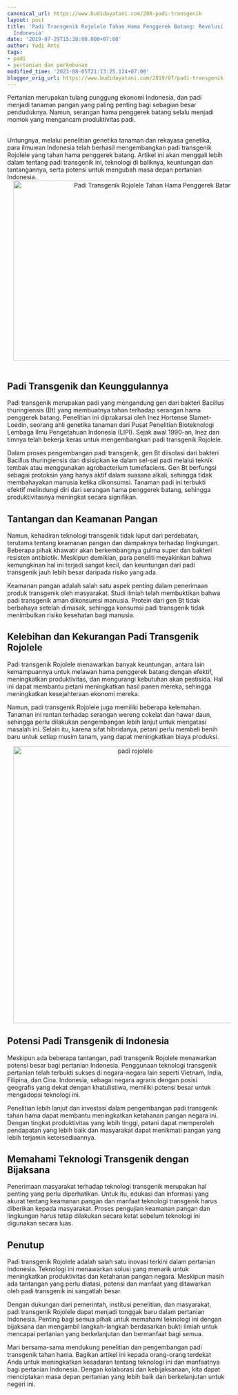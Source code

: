 ```yaml
---
canonical_url: https://www.budidayatani.com/208-padi-transgenik
layout: post
title: 'Padi Transgenik Rojolele Tahan Hama Penggerek Batang: Revolusi dalam Pertanian
  Indonesia'
date: '2019-07-29T15:38:00.000+07:00'
author: Yudi Anto
tags:
- padi
- pertanian dan perkebunan
modified_time: '2023-08-05T21:13:25.124+07:00'
blogger_orig_url: https://www.budidayatani.com/2019/07/padi-transgenik-rojolele-tahan-hama.html
---
```


Pertanian merupakan tulang punggung ekonomi Indonesia, dan padi menjadi tanaman pangan yang paling penting bagi sebagian besar penduduknya. Namun, serangan hama penggerek batang selalu menjadi momok yang mengancam produktivitas padi.&nbsp;<div><br /></div><div>Untungnya, melalui penelitian genetika tanaman dan rekayasa genetika, para ilmuwan Indonesia telah berhasil mengembangkan padi transgenik Rojolele yang tahan hama penggerek batang. Artikel ini akan menggali lebih dalam tentang padi transgenik ini, teknologi di baliknya, keuntungan dan tantangannya, serta potensi untuk mengubah masa depan pertanian Indonesia.<div class="separator" style="clear: both; text-align: center;"><a href="https://blogger.googleusercontent.com/img/b/R29vZ2xl/AVvXsEgUOLjQafImDDlCy73nabwLkiwr2VTU9ojZya6tQK96zXAXXTSSB4msQr-qWjZnqlYIrgQJI8cqFfNPGd4qWWBXz5xWVO_PnHYpB6SFl0x4QBGiyIMeLd7jbev9QF0eWSGQaP161DDR6smQ_tMY7v35Qdr46J4TAa3em5goNFd2k20evyHdF5pThGSGOo7y/s440/rojolele_800x520-2.jpg" style="margin-left: 1em; margin-right: 1em;"><img alt="Padi Transgenik Rojolele Tahan Hama Penggerek Batang" border="0" data-original-height="286" data-original-width="440" height="416" src="https://blogger.googleusercontent.com/img/b/R29vZ2xl/AVvXsEgUOLjQafImDDlCy73nabwLkiwr2VTU9ojZya6tQK96zXAXXTSSB4msQr-qWjZnqlYIrgQJI8cqFfNPGd4qWWBXz5xWVO_PnHYpB6SFl0x4QBGiyIMeLd7jbev9QF0eWSGQaP161DDR6smQ_tMY7v35Qdr46J4TAa3em5goNFd2k20evyHdF5pThGSGOo7y/w640-h416/rojolele_800x520-2.jpg" width="640" /></a></div><div><br /><h2>Padi Transgenik dan Keunggulannya</h2><p>Padi transgenik merupakan padi yang mengandung gen dari bakteri Bacillus thuringiensis (Bt) yang membuatnya tahan terhadap serangan hama penggerek batang. Penelitian ini diprakarsai oleh Inez Hortense Slamet-Loedin, seorang ahli genetika tanaman dari Pusat Penelitian Bioteknologi Lembaga Ilmu Pengetahuan Indonesia (LIPI). Sejak awal 1990-an, Inez dan timnya telah bekerja keras untuk mengembangkan padi transgenik Rojolele.</p><p>Dalam proses pengembangan padi transgenik, gen Bt diisolasi dari bakteri Bacillus thuringiensis dan disisipkan ke dalam sel-sel padi melalui teknik tembak atau menggunakan agrobacterium tumefaciens. Gen Bt berfungsi sebagai protoksin yang hanya aktif dalam suasana alkali, sehingga tidak membahayakan manusia ketika dikonsumsi. Tanaman padi ini terbukti efektif melindungi diri dari serangan hama penggerek batang, sehingga produktivitasnya meningkat secara signifikan.</p><h2>Tantangan dan Keamanan Pangan</h2><p>Namun, kehadiran teknologi transgenik tidak luput dari perdebatan, terutama tentang keamanan pangan dan dampaknya terhadap lingkungan. Beberapa pihak khawatir akan berkembangnya gulma super dan bakteri resisten antibiotik. Meskipun demikian, para peneliti meyakinkan bahwa kemungkinan hal ini terjadi sangat kecil, dan keuntungan dari padi transgenik jauh lebih besar daripada risiko yang ada.</p><p>Keamanan pangan adalah salah satu aspek penting dalam penerimaan produk transgenik oleh masyarakat. Studi ilmiah telah membuktikan bahwa padi transgenik aman dikonsumsi manusia. Protein dari gen Bt tidak berbahaya setelah dimasak, sehingga konsumsi padi transgenik tidak menimbulkan risiko kesehatan bagi manusia.</p><h2>Kelebihan dan Kekurangan Padi Transgenik Rojolele</h2><p>Padi transgenik Rojolele menawarkan banyak keuntungan, antara lain kemampuannya untuk melawan hama penggerek batang dengan efektif, meningkatkan produktivitas, dan mengurangi kebutuhan akan pestisida. Hal ini dapat membantu petani meningkatkan hasil panen mereka, sehingga meningkatkan kesejahteraan ekonomi mereka.</p><p>Namun, padi transgenik Rojolele juga memiliki beberapa kelemahan. Tanaman ini rentan terhadap serangan wereng cokelat dan hawar daun, sehingga perlu dilakukan pengembangan lebih lanjut untuk mengatasi masalah ini. Selain itu, karena sifat hibridanya, petani perlu membeli benih baru untuk setiap musim tanam, yang dapat meningkatkan biaya produksi.</p><div class="separator" style="clear: both; text-align: center;"><a href="https://blogger.googleusercontent.com/img/b/R29vZ2xl/AVvXsEhZiw_5mkIIJY8cDy6FJYAQ631-QBN2O2dqngrYodyTjKGOF1JN84K8B_Q0qH388VRV0GPq3yCOFfZU0432HvQfPJQlimbuk9SCh_-xg6Cu8fR9V8hk6w7DPoWKrtZ71XOmJV5cNk9OgD_TBH78sreLX1hWtDmmRt3Mkdr5xQcwHJTPQJei9rYR19ft5R7X/s450/rojolele_516x600.jpg" style="margin-left: 1em; margin-right: 1em;"><img alt="padi rojolele" border="0" data-original-height="450" data-original-width="387" height="640" src="https://blogger.googleusercontent.com/img/b/R29vZ2xl/AVvXsEhZiw_5mkIIJY8cDy6FJYAQ631-QBN2O2dqngrYodyTjKGOF1JN84K8B_Q0qH388VRV0GPq3yCOFfZU0432HvQfPJQlimbuk9SCh_-xg6Cu8fR9V8hk6w7DPoWKrtZ71XOmJV5cNk9OgD_TBH78sreLX1hWtDmmRt3Mkdr5xQcwHJTPQJei9rYR19ft5R7X/w550-h640/rojolele_516x600.jpg" width="550" /></a></div><h2>Potensi Padi Transgenik di Indonesia</h2><p>Meskipun ada beberapa tantangan, padi transgenik Rojolele menawarkan potensi besar bagi pertanian Indonesia. Penggunaan teknologi transgenik pertanian telah terbukti sukses di negara-negara lain seperti Vietnam, India, Filipina, dan Cina. Indonesia, sebagai negara agraris dengan posisi geografis yang dekat dengan khatulistiwa, memiliki potensi besar untuk mengadopsi teknologi ini.</p><p>Penelitian lebih lanjut dan investasi dalam pengembangan padi transgenik tahan hama dapat membantu meningkatkan ketahanan pangan negara ini. Dengan tingkat produktivitas yang lebih tinggi, petani dapat memperoleh pendapatan yang lebih baik dan masyarakat dapat menikmati pangan yang lebih terjamin ketersediaannya.</p><h2>Memahami Teknologi Transgenik dengan Bijaksana</h2><p>Penerimaan masyarakat terhadap teknologi transgenik merupakan hal penting yang perlu diperhatikan. Untuk itu, edukasi dan informasi yang akurat tentang keamanan pangan dan manfaat teknologi transgenik harus diberikan kepada masyarakat. Proses pengujian keamanan pangan dan lingkungan harus tetap dilakukan secara ketat sebelum teknologi ini digunakan secara luas.</p><h2>Penutup</h2><p>Padi transgenik Rojolele adalah salah satu inovasi terkini dalam pertanian Indonesia. Teknologi ini menawarkan solusi yang menarik untuk meningkatkan produktivitas dan ketahanan pangan negara. Meskipun masih ada tantangan yang perlu diatasi, potensi dan manfaat yang ditawarkan oleh padi transgenik ini sangatlah besar.</p><p>Dengan dukungan dari pemerintah, institusi penelitian, dan masyarakat, padi transgenik Rojolele dapat menjadi tonggak baru dalam pertanian Indonesia. Penting bagi semua pihak untuk memahami teknologi ini dengan bijaksana dan mengambil langkah-langkah berdasarkan bukti ilmiah untuk mencapai pertanian yang berkelanjutan dan bermanfaat bagi semua.</p><p>Mari bersama-sama mendukung penelitian dan pengembangan padi transgenik tahan hama. Bagikan artikel ini kepada orang-orang terdekat Anda untuk meningkatkan kesadaran tentang teknologi ini dan manfaatnya bagi pertanian Indonesia. Dengan kolaborasi dan kebijaksanaan, kita dapat menciptakan masa depan pertanian yang lebih baik dan berkelanjutan untuk negeri ini.</p></div></div>